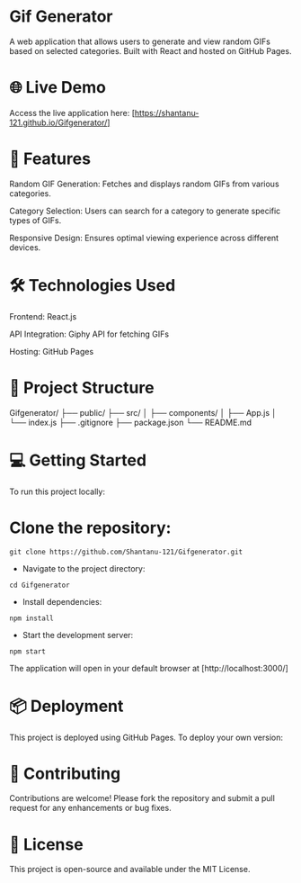# Gif Generator
A web application that allows users to generate and view random GIFs based on selected categories. Built with React and hosted on GitHub Pages.

# 🌐 Live Demo
Access the live application here: [https://shantanu-121.github.io/Gifgenerator/]

# 🚀 Features
Random GIF Generation: Fetches and displays random GIFs from various categories.

Category Selection: Users can search for a category to generate specific types of GIFs.

Responsive Design: Ensures optimal viewing experience across different devices.

# 🛠️ Technologies Used
Frontend: React.js

API Integration: Giphy API for fetching GIFs

Hosting: GitHub Pages

# 📂 Project Structure

Gifgenerator/
├── public/
├── src/
│   ├── components/
│   ├── App.js
│   └── index.js
├── .gitignore
├── package.json
└── README.md

# 💻 Getting Started
To run this project locally:

# Clone the repository:

```console
git clone https://github.com/Shantanu-121/Gifgenerator.git
```

* Navigate to the project directory:
```console
cd Gifgenerator
```
* Install dependencies:
```console
npm install
```
* Start the development server:
```console
npm start
```
The application will open in your default browser at [http://localhost:3000/]

# 📦 Deployment
This project is deployed using GitHub Pages. To deploy your own version:

# 🤝 Contributing
Contributions are welcome! Please fork the repository and submit a pull request for any enhancements or bug fixes.

# 📄 License
This project is open-source and available under the MIT License.
